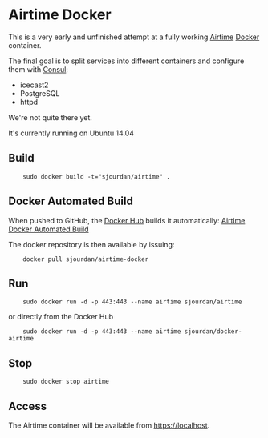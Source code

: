 # Airtime Docker

This is a very early and unfinished attempt at a fully working [Airtime](https://www.sourcefabric.org/en/airtime/) [Docker](https://www.docker.com/) container.

The final goal is to split services into different containers and configure them with [Consul](https://consul.io/):

* icecast2
* PostgreSQL
* httpd

We're not quite there yet.

It's currently running on Ubuntu 14.04

## Build

```shell
    sudo docker build -t="sjourdan/airtime" .
```

## Docker Automated Build

When pushed to GitHub, the [Docker Hub](https://hub.docker.com) builds it automatically: [Airtime Docker Automated Build](https://registry.hub.docker.com/u/sjourdan/airtime-docker/)

The docker repository is then available by issuing:

```shell
    docker pull sjourdan/airtime-docker
```

## Run

```shell
    sudo docker run -d -p 443:443 --name airtime sjourdan/airtime
```

or directly from the Docker Hub

```shell
    sudo docker run -d -p 443:443 --name airtime sjourdan/docker-airtime
```

## Stop

```shell
    sudo docker stop airtime
```

## Access

The Airtime container will be available from [https://localhost](https://localhost:443).
